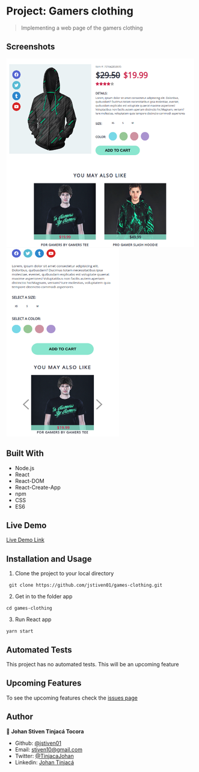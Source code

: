# Project: Gamers clothing

> Implementing a web page of the gamers clothing

## Screenshots

<img src="./docs/tablet.png" width="500" height="500">
<img src="./docs/mobile.png"  width="300" height="500">

## Built With

- Node.js
- React
- React-DOM
- React-Create-App
- npm
- CSS
- ES6

## Live Demo

[Live Demo Link](https://stormy-sands-45425.herokuapp.com/)

## Installation and Usage


1. Clone the project to your local directory

```
 git clone https://github.com/jstiven01/games-clothing.git
```

2. Get in to the folder app

```
cd games-clothing
```

3. Run React app

```
yarn start
```

## Automated Tests

This project has no automated tests. This will be an upcoming feature

## Upcoming Features

To see the upcoming features check the [issues page](https://github.com/jstiven01/react-calculator/issues)

## Author

👤 **Johan Stiven Tinjacá Tocora**

- Github: [@jstiven01](https://github.com/jstiven01)
- Email: [stiven10@gmail.com](mailto:stiven10@gmail.com)
- Twitter: [@TinjacaJohan](https://twitter.com/TinjacaJohan)
- Linkedin: [Johan Tinjacá](https://www.linkedin.com/in/johanstiventinjaca/)